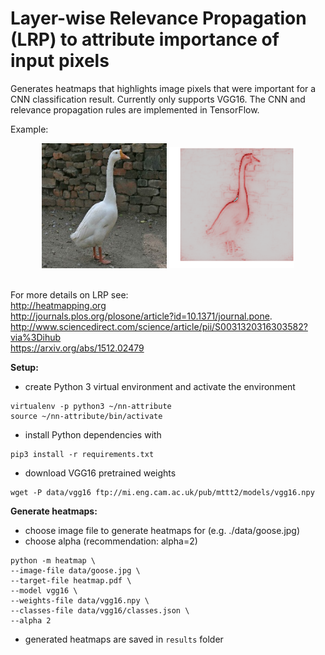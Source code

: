 # Layer-wise Relevance Propagation (LRP) to attribute importance of input pixels
Generates heatmaps that highlights image pixels that were important for a CNN classification result.
Currently only supports VGG16. The CNN and relevance propagation rules are implemented in TensorFlow.

Example:

<div align="center">
  <img src="https://raw.githubusercontent.com/clennan/nn-attribute/master/src/readme_files/goose.jpg" style="width: 200px;">
  <img src="https://raw.githubusercontent.com/clennan/nn-attribute/master/src/readme_files/goose_hm.png" style="width: 200px;"><br><br>
</div>

For more details on LRP see:  
http://heatmapping.org  
http://journals.plos.org/plosone/article?id=10.1371/journal.pone.  
http://www.sciencedirect.com/science/article/pii/S0031320316303582?via%3Dihub  
https://arxiv.org/abs/1512.02479


**Setup:**
- create Python 3 virtual environment and activate the environment
```
virtualenv -p python3 ~/nn-attribute
source ~/nn-attribute/bin/activate
```

- install Python dependencies with
```
pip3 install -r requirements.txt
```


- download VGG16 pretrained weights
```
wget -P data/vgg16 ftp://mi.eng.cam.ac.uk/pub/mttt2/models/vgg16.npy
```


**Generate heatmaps:**
- choose image file to generate heatmaps for (e.g. ./data/goose.jpg)
- choose alpha (recommendation: alpha=2)
```
python -m heatmap \
--image-file data/goose.jpg \
--target-file heatmap.pdf \
--model vgg16 \
--weights-file data/vgg16.npy \
--classes-file data/vgg16/classes.json \
--alpha 2
```

- generated heatmaps are saved in `results` folder
